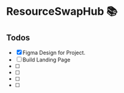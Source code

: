 # ResourceSwapHub 📚

## Todos

- [X] Figma Design for Project.
- [ ] Build Landing Page
- [ ] 
- [ ] 
- [ ] 
- [ ] 
